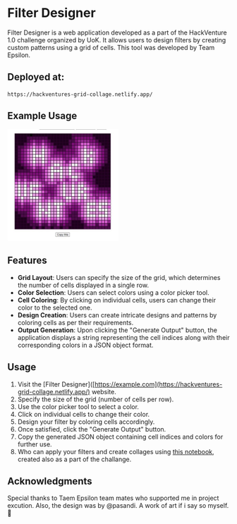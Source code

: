 # Filter Designer

Filter Designer is a web application developed as a part of the HackVenture 1.0 challenge organized by UoK. It allows users to design filters by creating custom patterns using a grid of cells. This tool was developed by Team Epsilon.

## Deployed at:
```
https://hackventures-grid-collage.netlify.app/
```

## Example Usage
<img src="design.jpg" width="50%" alt="design image">

## Features

- **Grid Layout**: Users can specify the size of the grid, which determines the number of cells displayed in a single row.
- **Color Selection**: Users can select colors using a color picker tool.
- **Cell Coloring**: By clicking on individual cells, users can change their color to the selected one.
- **Design Creation**: Users can create intricate designs and patterns by coloring cells as per their requirements.
- **Output Generation**: Upon clicking the "Generate Output" button, the application displays a string representing the cell indices along with their corresponding colors in a JSON object format.

## Usage

1. Visit the [Filter Designer]([https://example.com](https://hackventures-grid-collage.netlify.app/) website.
2. Specify the size of the grid (number of cells per row).
3. Use the color picker tool to select a color.
4. Click on individual cells to change their color.
5. Design your filter by coloring cells accordingly.
6. Once satisfied, click the "Generate Output" button.
7. Copy the generated JSON object containing cell indices and colors for further use.
8. Who can apply your filters and create collages using [this notebook](https://github.com/Savith-02/jupyter-make-collage), created also as a part of the challange.

## Acknowledgments
Special thanks to Taem Epsilon team mates who supported me in project excution. Also, the design was by @pasandi. A work of art if i say so myself. 🥳
